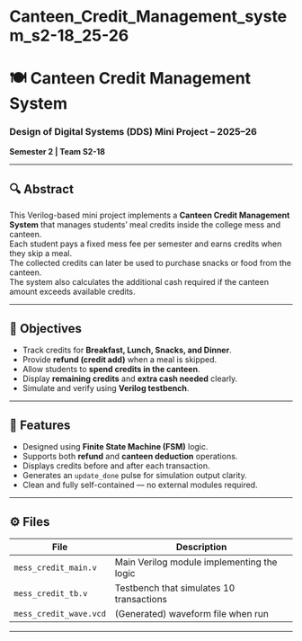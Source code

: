 # Canteen_Credit_Management_system_s2-18_25-26


# 🍽️ Canteen Credit Management System

### Design of Digital Systems (DDS) Mini Project – 2025–26  
**Semester 2 | Team S2-18**

---

## 🔍 Abstract
This Verilog-based mini project implements a **Canteen Credit Management System** that manages students’ meal credits inside the college mess and canteen.  
Each student pays a fixed mess fee per semester and earns credits when they skip a meal.  
The collected credits can later be used to purchase snacks or food from the canteen.  
The system also calculates the additional cash required if the canteen amount exceeds available credits.

---

## 🎯 Objectives
- Track credits for **Breakfast, Lunch, Snacks, and Dinner**.  
- Provide **refund (credit add)** when a meal is skipped.  
- Allow students to **spend credits in the canteen**.  
- Display **remaining credits** and **extra cash needed** clearly.  
- Simulate and verify using **Verilog testbench**.

---

## 🧠 Features
- Designed using **Finite State Machine (FSM)** logic.  
- Supports both **refund** and **canteen deduction** operations.  
- Displays credits before and after each transaction.  
- Generates an `update_done` pulse for simulation output clarity.  
- Clean and fully self-contained — no external modules required.

---

## ⚙️ Files
| File | Description |
|------|--------------|
| `mess_credit_main.v` | Main Verilog module implementing the logic |
| `mess_credit_tb.v`   | Testbench that simulates 10 transactions |
| `mess_credit_wave.vcd` | (Generated) waveform file when run |

---

